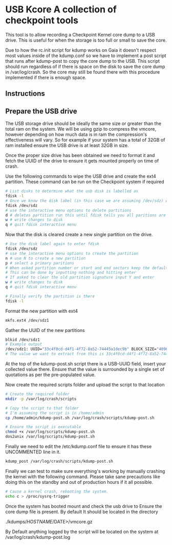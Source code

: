 # USB Kcore A collection of checkpoint tools

This tool is to allow recording a Checkpoint Kernel core dump to a USB drive.
This is useful for when the storage is too full or small to save the core.

Due to how the rc.init script for kdump works on Gaia it doesn't respect most values
inside of the kdump.conf so we have to implement a post script that runs after kdump-post
to copy the core dump to the USB. This script should run regardless of if there
is space on the disk to save the core dump in /var/log/crash. So the core may
still be found there with this procedure implemented if there is enough space.

## Instructions

## Prepare the USB drive

The USB storage drive should be ideally the same size or greater than
the total ram on the system. We will be using gzip to compress the vmcore,
however depending on how much data is in ram the compression's effectiveness
will vary. So for example if your system has a total of 32GB of ram installed
ensure the USB drive is at least 32GB in size.

Once the proper size drive has been obtained we need to format it and fetch the
UUID of the drive to ensure it gets mounted properly on time of crash.

Use the following commands to wipe the USB drive and create the ext4 partition.
These command can be run on the Checkpoint system if required
<!-- markdownlint-disable MD013 -->
```bash
# List disks to determine what the usb disk is labelled as
fdisk -l
# Once we know the disk label (in this case we are assuming /dev/sdz) we clear the disk
fdisk /dev/sdz
# use the interactive menu options to delete partitions
d # deletes partition run this until fdisk tells you all paritions are gone
w # write changes to disk
q # quit fdisk interactive menu
```
<!-- markdownlint-enable MD013 -->

Now that the disk is cleared create a new single partition on the drive.
<!-- markdownlint-disable MD013 -->
```bash
# Use the disk label again to enter fdisk
fdisk /dev/sdz
# use the interactive menu options to create the partition
n # use N to create a new partition
p # select a primary paritions
# When asked partition number or start and end sectors keep the defaults
# This can be done by inputting nothing and hitting enter
# If asked to clear the old partition signature input Y and enter
w # write changes to disk
q # quit fdisk interactive menu

# Finally verify the partition is there
fdisk -l
```
<!-- markdownlint-enable MD013 -->
Format the new partition with ext4
<!-- markdownlint-disable MD013 -->
```bash
mkfs.ext4 /dev/sdz1
```
<!-- markdownlint-enable MD013 -->

Gather the UUID of the new partitions
<!-- markdownlint-disable MD013 -->
```bash
blkid /dev/sdz1
# Example output
/dev/sdz1: UUID="33c4f0cd-d4f1-4f72-8a52-74445a1dec9b" BLOCK_SIZE="4096" TYPE="ext4" PARTUUID="84be2329-01"
# The value we want to extract from this is 33c4f0cd-d4f1-4f72-8a52-74445a1dec9b
```
<!-- markdownlint-enable MD013 -->
At the top of the kdump-post.sh script there is a USB-UUID field,
insert your collected value there. Ensure that the value is surrounded
by a single set of quotations as per the pre-populated value.

Now create the required scripts folder and upload the script to that location
<!-- markdownlint-disable MD013 -->
```bash
# Create the required folder
mkdir -p /var/log/crash/scripts

# Copy the script to that folder
# I'm assuming the script is in /home/admin
cp /home/admin/kdump-post.sh /var/log/crash/scripts/kdump-post.sh

# Ensure the script is executable
chmod +x /var/log/scripts/kdump-post.sh
dos2unix /var/log/scripts/kdump-post.sh
```
<!-- markdownlint-enable MD013 -->

Finally we need to edit the /etc/kdump.conf file to ensure it has these
UNCOMMENTED line in it.
<!-- markdownlint-disable MD013 -->
```bash
kdump_post /var/log/crash/scripts/kdump-post.sh
```
<!-- markdownlint-enable MD013 -->
Finally we can test to make sure everything's working by
manually crashing the kernel with the following command.
Please take sane precautions like doing this on the standby
and out of production hours if it all possible.
<!-- markdownlint-disable MD013 -->
```bash
# Cause a kernel crash, rebooting the system.
echo c > /proc/sysrq-trigger
```
<!-- markdownlint-enable MD013 -->

Once the system has booted mount and check the usb drive to Ensure
the core dump file is present. By default It should be located in the directory

./kdumps/$HOSTNAME/$DATE>/vmcore.gz

By Default anything logged by the script will be located on the system at
/var/log/crash/kdump-post.log
